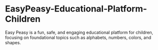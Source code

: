 # EasyPeasy-Educational-Platform-Children
Easy Peasy is a fun, safe, and engaging educational platform for children, focusing on foundational topics such as alphabets, numbers, colors, and shapes.
